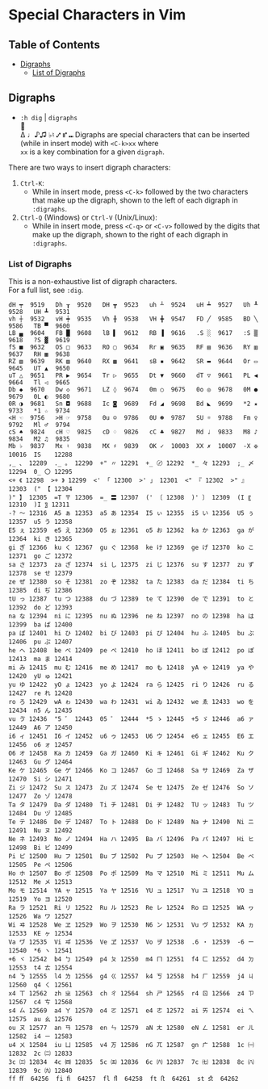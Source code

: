 
# Special Characters in Vim

## Table of Contents
* [Digraphs](#digraphs) 
    * [List of Digraphs](#list-of-digraphs) 

## Digraphs  
* `:h dig` | `digraphs`  
  
∆ ♩♪♫ ♭♮
 ⑇ ⑈ ⑉ 
Digraphs are special characters that can be inserted (while in insert mode) with `<C-k>xx` where  
`xx` is a key combination for a given `digraph`.  

There are two ways to insert digraph characters:
1. `Ctrl-K`: 
    * While in insert mode, press `<C-k>` followed by the two characters that make up the
      digraph, shown to the left of each digraph in `:digraphs`.  
2. `Ctrl-Q` (Windows) or `Ctrl-V` (Unix/Linux):
    * While in insert mode, press `<C-q>` or `<C-v>` followed by the digits that make up the 
      digraph, shown to the right of each digraph in `:digraphs`.  

### List of Digraphs
This is a non-exhaustive list of digraph characters.  
For a full list, see `:dig`.  
```digraphs
dH ┯  9519   Dh ┰  9520   DH ┳  9523   uh ┴  9524   uH ┷  9527   Uh ┸  9528   UH ┻  9531
vh ┼  9532   vH ┿  9535   Vh ╂  9538   VH ╋  9547   FD ╱  9585   BD ╲  9586   TB ▀  9600
LB ▄  9604   FB █  9608   lB ▌  9612   RB ▐  9616   .S ░  9617   :S ▒  9618   ?S ▓  9619
fS ■  9632   OS □  9633   RO ▢  9634   Rr ▣  9635   RF ▤  9636   RY ▥  9637   RH ▦  9638
RZ ▧  9639   RK ▨  9640   RX ▩  9641   sB ▪  9642   SR ▬  9644   Or ▭  9645   UT ▲  9650
uT △  9651   PR ▶  9654   Tr ▷  9655   Dt ▼  9660   dT ▽  9661   PL ◀  9664   Tl ◁  9665
Db ◆  9670   Dw ◇  9671   LZ ◊  9674   0m ○  9675   0o ◎  9678   0M ●  9679   0L ◐  9680
0R ◑  9681   Sn ◘  9688   Ic ◙  9689   Fd ◢  9698   Bd ◣  9699   *2 ★  9733   *1 ☆  9734
<H ☜  9756   >H ☞  9758   0u ☺  9786   0U ☻  9787   SU ☼  9788   Fm ♀  9792   Ml ♂  9794
cS ♠  9824   cH ♡  9825   cD ♢  9826   cC ♣  9827   Md ♩  9833   M8 ♪  9834   M2 ♫  9835
Mb ♭  9837   Mx ♮  9838   MX ♯  9839   OK ✓  10003  XX ✗  10007  -X ✠  10016  IS 　 12288
,_ 、 12289  ._ 。 12290  +" 〃 12291  +_ 〄 12292  *_ 々 12293  ;_ 〆 12294  0_ 〇 12295
<+ 《 12298  >+ 》 12299  <' 「 12300  >' 」 12301  <" 『 12302  >" 』 12303  (" 【 12304
)" 】 12305  =T 〒 12306  =_ 〓 12307  (' 〔 12308  )' 〕 12309  (I 〖 12310  )I 〗 12311
-? 〜 12316  A5 ぁ 12353  a5 あ 12354  I5 ぃ 12355  i5 い 12356  U5 ぅ 12357  u5 う 12358
E5 ぇ 12359  e5 え 12360  O5 ぉ 12361  o5 お 12362  ka か 12363  ga が 12364  ki き 12365
gi ぎ 12366  ku く 12367  gu ぐ 12368  ke け 12369  ge げ 12370  ko こ 12371  go ご 12372
sa さ 12373  za ざ 12374  si し 12375  zi じ 12376  su す 12377  zu ず 12378  se せ 12379
ze ぜ 12380  so そ 12381  zo ぞ 12382  ta た 12383  da だ 12384  ti ち 12385  di ぢ 12386
tU っ 12387  tu つ 12388  du づ 12389  te て 12390  de で 12391  to と 12392  do ど 12393
na な 12394  ni に 12395  nu ぬ 12396  ne ね 12397  no の 12398  ha は 12399  ba ば 12400
pa ぱ 12401  hi ひ 12402  bi び 12403  pi ぴ 12404  hu ふ 12405  bu ぶ 12406  pu ぷ 12407
he へ 12408  be べ 12409  pe ぺ 12410  ho ほ 12411  bo ぼ 12412  po ぽ 12413  ma ま 12414
mi み 12415  mu む 12416  me め 12417  mo も 12418  yA ゃ 12419  ya や 12420  yU ゅ 12421
yu ゆ 12422  yO ょ 12423  yo よ 12424  ra ら 12425  ri り 12426  ru る 12427  re れ 12428
ro ろ 12429  wA ゎ 12430  wa わ 12431  wi ゐ 12432  we ゑ 12433  wo を 12434  n5 ん 12435
vu ゔ 12436  "5 ゛ 12443  05 ゜ 12444  *5 ゝ 12445  +5 ゞ 12446  a6 ァ 12449  A6 ア 12450
i6 ィ 12451  I6 イ 12452  u6 ゥ 12453  U6 ウ 12454  e6 ェ 12455  E6 エ 12456  o6 ォ 12457
O6 オ 12458  Ka カ 12459  Ga ガ 12460  Ki キ 12461  Gi ギ 12462  Ku ク 12463  Gu グ 12464
Ke ケ 12465  Ge ゲ 12466  Ko コ 12467  Go ゴ 12468  Sa サ 12469  Za ザ 12470  Si シ 12471
Zi ジ 12472  Su ス 12473  Zu ズ 12474  Se セ 12475  Ze ゼ 12476  So ソ 12477  Zo ゾ 12478
Ta タ 12479  Da ダ 12480  Ti チ 12481  Di ヂ 12482  TU ッ 12483  Tu ツ 12484  Du ヅ 12485
Te テ 12486  De デ 12487  To ト 12488  Do ド 12489  Na ナ 12490  Ni ニ 12491  Nu ヌ 12492
Ne ネ 12493  No ノ 12494  Ha ハ 12495  Ba バ 12496  Pa パ 12497  Hi ヒ 12498  Bi ビ 12499
Pi ピ 12500  Hu フ 12501  Bu ブ 12502  Pu プ 12503  He ヘ 12504  Be ベ 12505  Pe ペ 12506
Ho ホ 12507  Bo ボ 12508  Po ポ 12509  Ma マ 12510  Mi ミ 12511  Mu ム 12512  Me メ 12513
Mo モ 12514  YA ャ 12515  Ya ヤ 12516  YU ュ 12517  Yu ユ 12518  YO ョ 12519  Yo ヨ 12520
Ra ラ 12521  Ri リ 12522  Ru ル 12523  Re レ 12524  Ro ロ 12525  WA ヮ 12526  Wa ワ 12527
Wi ヰ 12528  We ヱ 12529  Wo ヲ 12530  N6 ン 12531  Vu ヴ 12532  KA ヵ 12533  KE ヶ 12534
Va ヷ 12535  Vi ヸ 12536  Ve ヹ 12537  Vo ヺ 12538  .6 ・ 12539  -6 ー 12540  *6 ヽ 12541
+6 ヾ 12542  b4 ㄅ 12549  p4 ㄆ 12550  m4 ㄇ 12551  f4 ㄈ 12552  d4 ㄉ 12553  t4 ㄊ 12554
n4 ㄋ 12555  l4 ㄌ 12556  g4 ㄍ 12557  k4 ㄎ 12558  h4 ㄏ 12559  j4 ㄐ 12560  q4 ㄑ 12561
x4 ㄒ 12562  zh ㄓ 12563  ch ㄔ 12564  sh ㄕ 12565  r4 ㄖ 12566  z4 ㄗ 12567  c4 ㄘ 12568
s4 ㄙ 12569  a4 ㄚ 12570  o4 ㄛ 12571  e4 ㄜ 12572  ai ㄞ 12574  ei ㄟ 12575  au ㄠ 12576
ou ㄡ 12577  an ㄢ 12578  en ㄣ 12579  aN ㄤ 12580  eN ㄥ 12581  er ㄦ 12582  i4 ㄧ 12583
u4 ㄨ 12584  iu ㄩ 12585  v4 ㄪ 12586  nG ㄫ 12587  gn ㄬ 12588  1c ㈠ 12832  2c ㈡ 12833
3c ㈢ 12834  4c ㈣ 12835  5c ㈤ 12836  6c ㈥ 12837  7c ㈦ 12838  8c ㈧ 12839  9c ㈨ 12840
ff ﬀ  64256  fi ﬁ  64257  fl ﬂ  64258  ft ﬅ  64261  st ﬆ  64262
```




